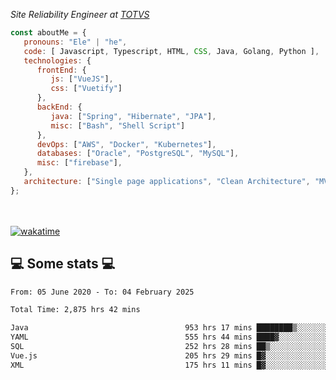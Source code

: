 <p><em>Site Reliability Engineer at <a href="https://www.totvs.com/">TOTVS</a></br>
</em></p>


```javascript
const aboutMe = {
   pronouns: "Ele" | "he",
   code: [ Javascript, Typescript, HTML, CSS, Java, Golang, Python ],
   technologies: {
      frontEnd: {
         js: ["VueJS"],
         css: ["Vuetify"]
      },
      backEnd: {
         java: ["Spring", "Hibernate", "JPA"],
         misc: ["Bash", "Shell Script"]
      },
      devOps: ["AWS", "Docker", "Kubernetes"],
      databases: ["Oracle", "PostgreSQL", "MySQL"],
      misc: ["firebase"],
   },
   architecture: ["Single page applications", "Clean Architecture", "MVC", "Microservices"],
};
```
</br></br>
[![wakatime](https://wakatime.com/badge/user/a3a8ed06-d304-4d6b-bc86-4adc418cdea7.svg)](https://wakatime.com/@a3a8ed06-d304-4d6b-bc86-4adc418cdea7)
<h2>💻 Some stats 💻</h2>

<!--START_SECTION:waka-->

```txt
From: 05 June 2020 - To: 04 February 2025

Total Time: 2,875 hrs 42 mins

Java                                   953 hrs 17 mins ████████▒░░░░░░░░░░░░░░░░   33.15 %
YAML                                   555 hrs 44 mins ████▓░░░░░░░░░░░░░░░░░░░░   19.33 %
SQL                                    252 hrs 28 mins ██▒░░░░░░░░░░░░░░░░░░░░░░   08.78 %
Vue.js                                 205 hrs 29 mins █▓░░░░░░░░░░░░░░░░░░░░░░░   07.15 %
XML                                    175 hrs 11 mins █▓░░░░░░░░░░░░░░░░░░░░░░░   06.09 %
```

<!--END_SECTION:waka-->
